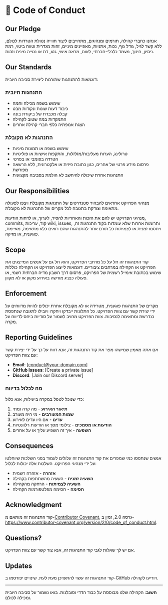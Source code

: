 # 📜 Code of Conduct

## Our Pledge

אנחנו כחברי קהילה, תורמים ומנהיגים, מתחייבים ליצור חווייה נטולת הטרדות לכולם, ללא קשר לגיל, גודל גוף, נכות, אתניות, מאפיינים מיניים, זהות מגדרית וטווח ביטוי, רמת ניסיון, חינוך, מעמד כלכלי-חברתי, לאום, מראה אישי, גזע, דת או נטייה מינית וזהות.

## Our Standards

דוגמאות להתנהגות שתורמת ליצירת סביבה חיובית:

### התנהגות חיובית
- שימוש בשפה מכילה וחמה
- כיבוד דעות שונות ונקודות מבט
- קבלה מכבדת של ביקורת בונה
- התמקדות במה שטוב לקהילה
- הצגת אמפתיה כלפי חברי קהילה אחרים

### התנהגות לא מקובלת
- שימוש בשפה או תמונות מיניות
- טרולינג, הערות מעליבות/מזלזלות, והתקפות אישיות או פוליטיות
- הטרדה בפומבי או בפרטי
- פרסום מידע פרטי של אחרים, כגון כתובת פיזית או אלקטרונית, ללא הרשאה מפורשת
- התנהגות אחרת שיכולה להיחשב לא הולמת בסביבה מקצועית

## Our Responsibilities

מנהיגי הפרויקט אחראים להבהיר סטנדרטים של התנהגות מקובלת ויצפו לפעולה מתאימה וצודקת בתגובה לכל מקרים של התנהגות לא מקובלת.

מנהיגי הפרויקט יש להם את הזכות והאחריות להסיר, לערוך, או לדחות הודעות, commits, קוד, עריכות wiki, issues, ותרומות אחרות שלא עומדות בקוד התנהגות זה, ויחסמו זמנית או לצמיתות כל תורם אחר להתנהגות שהם רואים כלא מתאימה, מאיימת, פוגענית, או מזיקה.

## Scope

קוד התנהגות זה חל על כל מרחבי הפרויקט, והוא חל גם על אנשים המייצגים את הפרויקט או הקהילה במרחבים ציבוריים. דוגמאות לייצוג הפרויקט או הקהילה כוללות שימוש בכתובת אימייל רשמית של הפרויקט, פרסום דרך חשבון מדיה חברתית רשמי, או פעולה כנציג מורשה באירוע מקוון או לא מקוון.

## Enforcement

מקרים של התנהגות פוגענית, מטרידה או לא מקובלת אחרת יכולים להיות מדווחים על ידי יצירת קשר עם צוות הפרויקט. כל התלונות ייבדקו ויחקרו ויובילו לתגובה שנתפסת כנדרשת ומתאימה לנסיבות. צוות הפרויקט מחויב לשמור על סודיות ביחס לדיווח על מקרה.

## Reporting Guidelines

אם אתה מאמין שמישהו מפר את קוד התנהגות זה, אנא דווח על כך על ידי יצירת קשר עם צוות הפרויקט:

- **Email**: [conduct@your-domain.com]
- **GitHub Issues**: [Create a private issue]
- **Discord**: [Join our Discord server]

### מה לכלול בדיווח

כדי שנוכל לטפל במקרה ביעילות, אנא כלול:

1. **תיאור האירוע** - מה קרה ומתי
2. **שמות המעורבים** - מי היה מעורב
3. **עדים** - אם היו עדים לאירוע
4. **הודעות או מסמכים** - צילומי מסך או הודעות רלוונטיות
5. **השפעה** - איך זה השפיע עליך או על אחרים

## Consequences

אנשים שנתפסו כמי שמפרים את קוד התנהגות זה עלולים לעמוד בפני השלכות שיוחלטו על ידי מנהיגי הפרויקט. השלכות אלה יכולות לכלול:

- **אזהרה** - אזהרה רשמית
- **השעיה זמנית** - השעיה מהשתתפות בקהילה
- **השעיה לצמיתות** - הרחקה מהקהילה
- **חסימה** - חסימה מפלטפורמות הקהילה

## Acknowledgment

קוד התנהגות זה מותאם מ-[Contributor Covenant](https://www.contributor-covenant.org/version/2/0/code_of_conduct.html), גרסה 2.0, זמין ב-https://www.contributor-covenant.org/version/2/0/code_of_conduct.html.

## Questions?

אם יש לך שאלות לגבי קוד התנהגות זה, אנא צור קשר עם צוות הפרויקט.

## Updates

קוד התנהגות זה עשוי להתעדכן מעת לעת. שינויים יפורסמו ב-GitHub ויודיעו לקהילה.

---

**חשוב**: הקהילה שלנו מבוססת על כבוד הדדי וסובלנות. בואו נשמור על סביבה חיובית ומכילה לכולם.